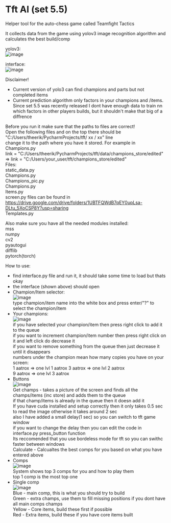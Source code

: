 # Tft AI (set 5.5)
Helper tool for the auto-chess game called Teamfight Tactics  

It collects data from the game using yolov3 image recognition algorithm and calculates the best build/comp  

yolov3:  
![image](https://user-images.githubusercontent.com/73612140/127324588-a6f9d30a-a295-4da0-9ddb-d4e7980e1e7c.png)

interface:  
![image](https://user-images.githubusercontent.com/73612140/127324752-d714c062-b252-4a53-9403-3b6fbb7f24e5.png)


Disclaimer!  
* Current version of yolo3 can find champions and parts but not completed items
* Current prediction algorithm only factors in your champions and /items. Since set 5.5 was recently released I dont have enough data to train nn which factors in other players builds, but it shouldn't make that big of a diffrence  

Before you run it make sure that the paths to files are correct!  
Open the following files and on the top there should be "C:/Users/theerik/PycharmProjects/tft/ xx / xx" line  
change it to the path where you have it stored. For example in Champions.py  
link = "C:/Users/theerik/PycharmProjects/tft/data/champions_store/edited" => link = "C:/Users/your_user/tft/champions_store/edited"  
Files:  
static_data.py  
Champions.py  
Champions_pic.py  
Champions.py  
Items.py  
screen.py files can be found in https://drive.google.com/drive/folders/1UBTFQWdB7qEY0upLsa-DLtu_5XoCSP8Y?usp=sharing  
Templates.py  

Also make sure you have all the needed modules installed:  
mss  
numpy  
cv2  
pyautogui  
difflib  
pytorch(torch)  

How to use:  
* find interface.py file and run it, it should take some time to load but thats okay
* the interface (shown above) should open
* Champion/Item selector:  
![image](https://user-images.githubusercontent.com/73612140/127325012-05fe3b49-8bf2-417e-ab3a-0d97b904ab85.png)  
type champion/item name into the white box and press enter/"?" to select the champion/item  
* Your champions:  
![image](https://user-images.githubusercontent.com/73612140/127325102-505d2c8e-21d6-476a-a694-99e8a010f16e.png)  
if you have selected your champion/item then press right click to add it to the queue  
if you want to increment champion/item number then press right click on it and left click do decrease it  
if you want to remove something from the queue then just decrease it until it disappears  
numbers under the champion mean how many copies you have on your screen:  
1 aatrox => one lvl 1 aatrox
3 aatrox => one lvl 2 aatrox  
9 aatrox => one lvl 3 aatrox  
* Buttons  
![image](https://user-images.githubusercontent.com/73612140/127325687-b5b73941-e024-44df-a857-f52f952c6e33.png)  
Get champs - takes a picture of the screen and finds all the champs/items (inc store) and adds them to the queue  
if that champ/items is already in the queue then it doesn add it  
If you have cuda installed and setup correctly then it only takes 0.5 sec to read the image otherwise it takes around 2 sec  
also I have added a small delay(1 sec) so you can switch to tft game window  
if you want to change the delay then you can edit the code in interface.py press_button function  
Its reccomended that you use bordeless mode for tft so you can swithc faster between windows  
Calculate - Calcualtes the best comps for you based on what you have entered above  
* Comps  
![image](https://user-images.githubusercontent.com/73612140/127326454-68b1a1e0-0a85-4b79-b9ed-660f2af37e3c.png)  
System shows top 3 comps for you and how to play them  
top 1 comp is the most top one  
* Single comp  
![image](https://user-images.githubusercontent.com/73612140/127329193-de95637d-cde1-4731-8fe8-06a2d7549298.png)  
Blue - main comp, this is what you should try to build  
Green - extra champs, use them to fill missing positions if you dont have all main comps champs  
Yellow - Core items, build these first if possible  
Red - Extra items, build these if you have core items built  





